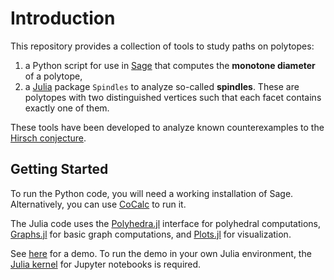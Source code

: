 # Introduction

This repository provides a collection of tools to study paths on polytopes:
1. a Python script for use in [Sage](https://www.sagemath.org/) that computes the **monotone diameter** of a polytope,
2. a [Julia](https://julialang.org/) package `Spindles` to analyze so-called **spindles**. These are polytopes with two distinguished vertices such that each facet contains exactly one of them. 

These tools have been developed to analyze known counterexamples to the [Hirsch conjecture](https://en.wikipedia.org/wiki/Hirsch_conjecture).


## Getting Started

To run the Python code, you will need a working installation of Sage. Alternatively, you can use [CoCalc](https://cocalc.com/) to run it.

The Julia code uses the [Polyhedra.jl](https://juliapolyhedra.github.io/Polyhedra.jl/) interface for polyhedral computations, [Graphs.jl](https://juliagraphs.org/Graphs.jl/) for basic graph computations, and [Plots.jl](https://docs.juliaplots.org/) for visualization.

See [here](Spindles/examples/Demo.ipynb) for a demo. To run the demo in your own Julia environment, the [Julia kernel](https://github.com/JuliaLang/IJulia.jl) for Jupyter notebooks is required.
